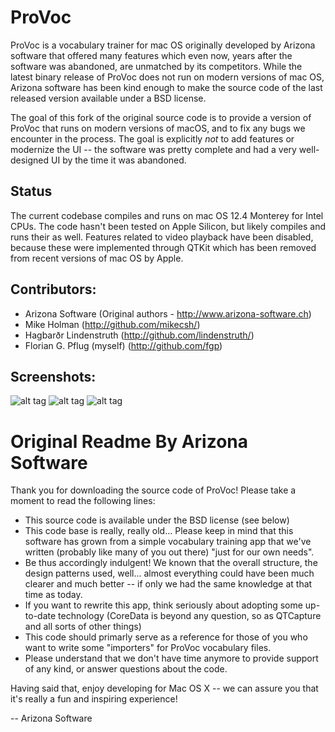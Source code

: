 ProVoc
============

ProVoc is a vocabulary trainer for mac OS originally developed by Arizona
software that offered many features which even now, years after the software
was abandoned, are unmatched by its competitors. While the latest binary release
of ProVoc does not run on modern versions of mac OS, Arizona software has
been kind enough to make the source code of the last released version
available under a BSD license.

The goal of this fork of the original source code is to provide a version of
ProVoc that runs on modern versions of macOS, and to fix any bugs we
encounter in the process.  The goal is explicitly *not* to add features or
modernize the UI -- the software was pretty complete and had a very
well-designed UI by the time it was abandoned.

## Status

The current codebase compiles and runs on mac OS 12.4 Monterey for Intel
CPUs. The code hasn't been tested on Apple Silicon, but likely compiles and
runs their as well. Features related to video playback have been disabled,
because these were implemented through QTKit which has been removed from
recent versions of mac OS by Apple. 

## Contributors:

* Arizona Software (Original authors - http://www.arizona-software.ch)
* Mike Holman (http://github.com/mikecsh/)
* Hagbarðr Lindenstruth  (http://github.com/lindenstruth/)
* Florian G. Pflug (myself) (http://github.com/fgp)

## Screenshots:

![alt tag](https://raw.github.com/fgp/provoc/master/Screenshots/1.png)
![alt tag](https://raw.github.com/fgp/provoc/master/Screenshots/2.png)
![alt tag](https://raw.github.com/fgp/provoc/master/Screenshots/3.png)

Original Readme By Arizona Software
===========

Thank you for downloading the source code of ProVoc! Please take a moment
to read the following lines:

- This source code is available under the BSD license (see below)
- This code base is really, really old... Please keep in mind that this
    software has grown from a simple vocabulary training app that we've
    written (probably like many of you out there) "just for our own needs".
- Be thus accordingly indulgent! We known that the overall structure,
    the design patterns used, well... almost everything could have been
    much clearer and much better -- if only we had the same knowledge
    at that time as today.
- If you want to rewrite this app, think seriously about adopting some
    up-to-date technology (CoreData is beyond any question, so as
    QTCapture and all sorts of other things)
- This code should primarly serve as a reference for those of you
    who want to write some "importers" for ProVoc vocabulary files.
- Please understand that we don't have time anymore to provide support
    of any kind, or answer questions about the code.

Having said that, enjoy developing for Mac OS X -- we can assure you that
it's really a fun and inspiring experience!

-- Arizona Software
